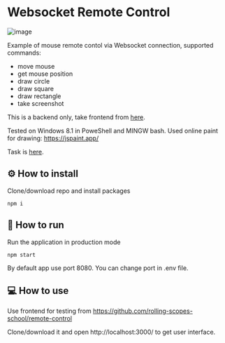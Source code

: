 # Websocket Remote Control

![image](https://user-images.githubusercontent.com/29270751/175774192-67785d45-b606-415a-bdb7-d6f3d9670eb3.png)

Example of mouse remote contol via Websocket connection, supported commands:

- move mouse
- get mouse position
- draw circle
- draw square
- draw rectangle
- take screenshot

This is a backend only, take frontend from [here](https://github.com/rolling-scopes-school/remote-control).

Tested on Windows 8.1 in PoweShell and MINGW bash. Used online paint for drawing: https://jspaint.app/

Task is [here](https://github.com/AlreadyBored/nodejs-assignments/blob/main/assignments/remote-control/assignment.md).

## ⚙️ How to install

Clone/download repo and install packages

```
npm i
```

## 🚀 How to run

Run the application in production mode

```
npm start
```

By default app use port 8080. You can change port in .env file.

## 💻 How to use

Use frontend for testing from https://github.com/rolling-scopes-school/remote-control

Clone/download it and open http://localhost:3000/ to get user interface.
